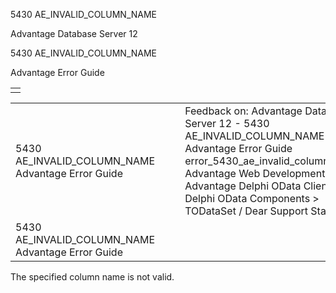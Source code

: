 5430 AE\_INVALID\_COLUMN\_NAME




Advantage Database Server 12  

5430 AE\_INVALID\_COLUMN\_NAME

Advantage Error Guide

|  |
| --- |
|  |

|  |  |  |  |  |
| --- | --- | --- | --- | --- |
| 5430 AE\_INVALID\_COLUMN\_NAME  Advantage Error Guide |  |  | Feedback on: Advantage Database Server 12 - 5430 AE\_INVALID\_COLUMN\_NAME Advantage Error Guide error\_5430\_ae\_invalid\_column\_name Advantage Web Development > Advantage Delphi OData Client > Delphi OData Components > TODataSet / Dear Support Staff, |  |
| 5430 AE\_INVALID\_COLUMN\_NAME  Advantage Error Guide |  |  |  |  |

The specified column name is not valid.